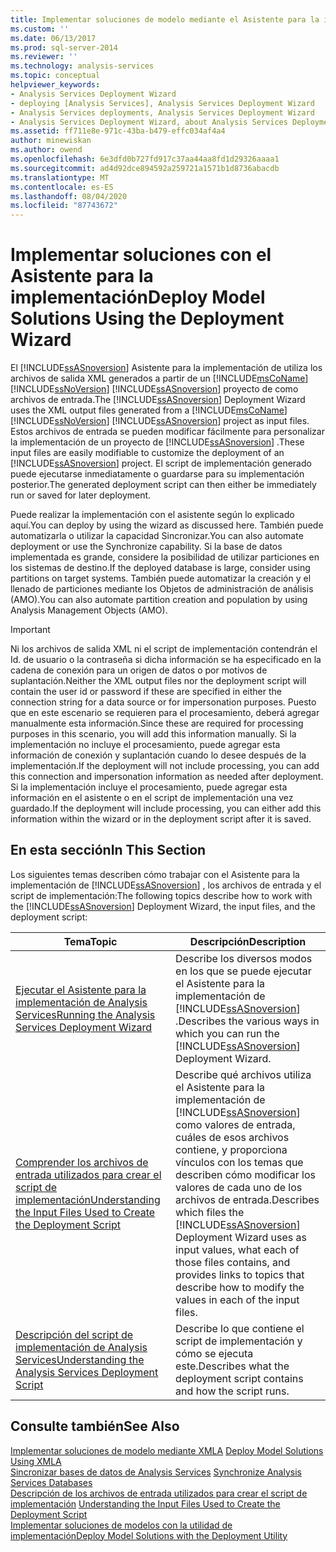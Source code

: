```yaml
---
title: Implementar soluciones de modelo mediante el Asistente para la implementación | Microsoft Docs
ms.custom: ''
ms.date: 06/13/2017
ms.prod: sql-server-2014
ms.reviewer: ''
ms.technology: analysis-services
ms.topic: conceptual
helpviewer_keywords:
- Analysis Services Deployment Wizard
- deploying [Analysis Services], Analysis Services Deployment Wizard
- Analysis Services deployments, Analysis Services Deployment Wizard
- Analysis Services Deployment Wizard, about Analysis Services Deployment Wizard
ms.assetid: ff711e8e-971c-43ba-b479-effc034af4a4
author: minewiskan
ms.author: owend
ms.openlocfilehash: 6e3dfd0b727fd917c37aa44aa8fd1d29326aaaa1
ms.sourcegitcommit: ad4d92dce894592a259721a1571b1d8736abacdb
ms.translationtype: MT
ms.contentlocale: es-ES
ms.lasthandoff: 08/04/2020
ms.locfileid: "87743672"
---
```

# <a name="deploy-model-solutions-using-the-deployment-wizard"></a><span data-ttu-id="ed6ee-102">Implementar soluciones con el Asistente para la implementación</span><span class="sxs-lookup"><span data-stu-id="ed6ee-102">Deploy Model Solutions Using the Deployment Wizard</span></span>
  <span data-ttu-id="ed6ee-103">El [!INCLUDE[ssASnoversion](../../includes/ssasnoversion-md.md)] Asistente para la implementación de utiliza los archivos de salida XML generados a partir de un [!INCLUDE[msCoName](../../includes/msconame-md.md)] [!INCLUDE[ssNoVersion](../../includes/ssnoversion-md.md)] [!INCLUDE[ssASnoversion](../../includes/ssasnoversion-md.md)] proyecto de como archivos de entrada.</span><span class="sxs-lookup"><span data-stu-id="ed6ee-103">The [!INCLUDE[ssASnoversion](../../includes/ssasnoversion-md.md)] Deployment Wizard uses the XML output files generated from a [!INCLUDE[msCoName](../../includes/msconame-md.md)] [!INCLUDE[ssNoVersion](../../includes/ssnoversion-md.md)] [!INCLUDE[ssASnoversion](../../includes/ssasnoversion-md.md)] project as input files.</span></span> <span data-ttu-id="ed6ee-104">Estos archivos de entrada se pueden modificar fácilmente para personalizar la implementación de un proyecto de [!INCLUDE[ssASnoversion](../../includes/ssasnoversion-md.md)] .</span><span class="sxs-lookup"><span data-stu-id="ed6ee-104">These input files are easily modifiable to customize the deployment of an [!INCLUDE[ssASnoversion](../../includes/ssasnoversion-md.md)] project.</span></span> <span data-ttu-id="ed6ee-105">El script de implementación generado puede ejecutarse inmediatamente o guardarse para su implementación posterior.</span><span class="sxs-lookup"><span data-stu-id="ed6ee-105">The generated deployment script can then either be immediately run or saved for later deployment.</span></span>  
  
 <span data-ttu-id="ed6ee-106">Puede realizar la implementación con el asistente según lo explicado aquí.</span><span class="sxs-lookup"><span data-stu-id="ed6ee-106">You can deploy by using the wizard as discussed here.</span></span> <span data-ttu-id="ed6ee-107">También puede automatizarla o utilizar la capacidad Sincronizar.</span><span class="sxs-lookup"><span data-stu-id="ed6ee-107">You can also automate deployment or use the Synchronize capability.</span></span> <span data-ttu-id="ed6ee-108">Si la base de datos implementada es grande, considere la posibilidad de utilizar particiones en los sistemas de destino.</span><span class="sxs-lookup"><span data-stu-id="ed6ee-108">If the deployed database is large, consider using partitions on target systems.</span></span> <span data-ttu-id="ed6ee-109">También puede automatizar la creación y el llenado de particiones mediante los Objetos de administración de análisis (AMO).</span><span class="sxs-lookup"><span data-stu-id="ed6ee-109">You can also automate partition creation and population by using Analysis Management Objects (AMO).</span></span>  
  
> [!IMPORTANT]  
>  <span data-ttu-id="ed6ee-110">Ni los archivos de salida XML ni el script de implementación contendrán el Id. de usuario o la contraseña si dicha información se ha especificado en la cadena de conexión para un origen de datos o por motivos de suplantación.</span><span class="sxs-lookup"><span data-stu-id="ed6ee-110">Neither the XML output files nor the deployment script will contain the user id or password if these are specified in either the connection string for a data source or for impersonation purposes.</span></span> <span data-ttu-id="ed6ee-111">Puesto que en este escenario se requieren para el procesamiento, deberá agregar manualmente esta información.</span><span class="sxs-lookup"><span data-stu-id="ed6ee-111">Since these are required for processing purposes in this scenario, you will add this information manually.</span></span> <span data-ttu-id="ed6ee-112">Si la implementación no incluye el procesamiento, puede agregar esta información de conexión y suplantación cuando lo desee después de la implementación.</span><span class="sxs-lookup"><span data-stu-id="ed6ee-112">If the deployment will not include processing, you can add this connection and impersonation information as needed after deployment.</span></span> <span data-ttu-id="ed6ee-113">Si la implementación incluye el procesamiento, puede agregar esta información en el asistente o en el script de implementación una vez guardado.</span><span class="sxs-lookup"><span data-stu-id="ed6ee-113">If the deployment will include processing, you can either add this information within the wizard or in the deployment script after it is saved.</span></span>  
  
## <a name="in-this-section"></a><span data-ttu-id="ed6ee-114">En esta sección</span><span class="sxs-lookup"><span data-stu-id="ed6ee-114">In This Section</span></span>  
 <span data-ttu-id="ed6ee-115">Los siguientes temas describen cómo trabajar con el Asistente para la implementación de [!INCLUDE[ssASnoversion](../../includes/ssasnoversion-md.md)] , los archivos de entrada y el script de implementación:</span><span class="sxs-lookup"><span data-stu-id="ed6ee-115">The following topics describe how to work with the [!INCLUDE[ssASnoversion](../../includes/ssasnoversion-md.md)] Deployment Wizard, the input files, and the deployment script:</span></span>  
  
|<span data-ttu-id="ed6ee-116">Tema</span><span class="sxs-lookup"><span data-stu-id="ed6ee-116">Topic</span></span>|<span data-ttu-id="ed6ee-117">Descripción</span><span class="sxs-lookup"><span data-stu-id="ed6ee-117">Description</span></span>|  
|-----------|-----------------|  
|[<span data-ttu-id="ed6ee-118">Ejecutar el Asistente para la implementación de Analysis Services</span><span class="sxs-lookup"><span data-stu-id="ed6ee-118">Running the Analysis Services Deployment Wizard</span></span>](running-the-analysis-services-deployment-wizard.md)|<span data-ttu-id="ed6ee-119">Describe los diversos modos en los que se puede ejecutar el Asistente para la implementación de [!INCLUDE[ssASnoversion](../../includes/ssasnoversion-md.md)] .</span><span class="sxs-lookup"><span data-stu-id="ed6ee-119">Describes the various ways in which you can run the [!INCLUDE[ssASnoversion](../../includes/ssasnoversion-md.md)] Deployment Wizard.</span></span>|  
|[<span data-ttu-id="ed6ee-120">Comprender los archivos de entrada utilizados para crear el script de implementación</span><span class="sxs-lookup"><span data-stu-id="ed6ee-120">Understanding the Input Files Used to Create the Deployment Script</span></span>](deployment-script-files-input-used-to-create-deployment-script.md)|<span data-ttu-id="ed6ee-121">Describe qué archivos utiliza el Asistente para la implementación de [!INCLUDE[ssASnoversion](../../includes/ssasnoversion-md.md)] como valores de entrada, cuáles de esos archivos contiene, y proporciona vínculos con los temas que describen cómo modificar los valores de cada uno de los archivos de entrada.</span><span class="sxs-lookup"><span data-stu-id="ed6ee-121">Describes which files the [!INCLUDE[ssASnoversion](../../includes/ssasnoversion-md.md)] Deployment Wizard uses as input values, what each of those files contains, and provides links to topics that describe how to modify the values in each of the input files.</span></span>|  
|[<span data-ttu-id="ed6ee-122">Descripción del script de implementación de Analysis Services</span><span class="sxs-lookup"><span data-stu-id="ed6ee-122">Understanding the Analysis Services Deployment Script</span></span>](understanding-the-analysis-services-deployment-script.md)|<span data-ttu-id="ed6ee-123">Describe lo que contiene el script de implementación y cómo se ejecuta este.</span><span class="sxs-lookup"><span data-stu-id="ed6ee-123">Describes what the deployment script contains and how the script runs.</span></span>|  
  
## <a name="see-also"></a><span data-ttu-id="ed6ee-124">Consulte también</span><span class="sxs-lookup"><span data-stu-id="ed6ee-124">See Also</span></span>  
 <span data-ttu-id="ed6ee-125">[Implementar soluciones de modelo mediante XMLA](deploy-model-solutions-using-xmla.md) </span><span class="sxs-lookup"><span data-stu-id="ed6ee-125">[Deploy Model Solutions Using XMLA](deploy-model-solutions-using-xmla.md) </span></span>  
 <span data-ttu-id="ed6ee-126">[Sincronizar bases de datos de Analysis Services](synchronize-analysis-services-databases.md) </span><span class="sxs-lookup"><span data-stu-id="ed6ee-126">[Synchronize Analysis Services Databases](synchronize-analysis-services-databases.md) </span></span>  
 <span data-ttu-id="ed6ee-127">[Descripción de los archivos de entrada utilizados para crear el script de implementación](deployment-script-files-input-used-to-create-deployment-script.md) </span><span class="sxs-lookup"><span data-stu-id="ed6ee-127">[Understanding the Input Files Used to Create the Deployment Script](deployment-script-files-input-used-to-create-deployment-script.md) </span></span>  
 [<span data-ttu-id="ed6ee-128">Implementar soluciones de modelos con la utilidad de implementación</span><span class="sxs-lookup"><span data-stu-id="ed6ee-128">Deploy Model Solutions with the Deployment Utility</span></span>](deploy-model-solutions-with-the-deployment-utility.md)  
  
  

